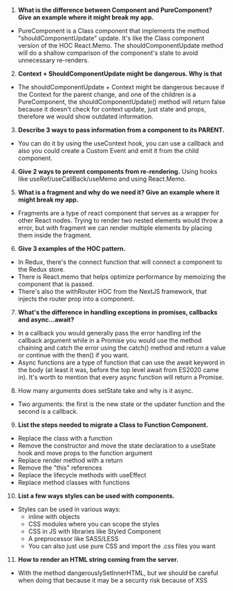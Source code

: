 1.  <strong>What is the difference between Component and PureComponent? Give
    an example where it might break my app.</strong>

- PureComponent is a Class component that implements the method "shouldComponentUpdate" update. It's like the Class component version of the HOC React.Memo. The shouldComponentUpdate method will do a shallow comparison of the component's state to avoid unnecessary re-renders.

2. <strong>Context + ShouldComponentUpdate might be dangerous. Why is that</strong>

- The shouldComponentUpdate + Context might be dangerous because if the Context for the parent change, and one of the children is a PureComponent, the shouldComponentUpdate() method will return false because it doesn't check for context update, just state and props, therefore we would show outdated information.

3. <strong>Describe 3 ways to pass information from a component to its PARENT.</strong>

- You can do it by using the useContext hook, you can use a callback and also you could create a Custom Event and emit it from the child component.

4. <strong>Give 2 ways to prevent components from re-rendering.</strong>
   Using hooks like useRef/useCallBack/useMemo and using React.Memo.

5. <strong>What is a fragment and why do we need it? Give an example where it might
   break my app.</strong>

- Fragments are a type of react component that serves as a wrapper for other React nodes. Trying to render two nested elements would throw a error, but with fragment we can render multiple elements by placing them inside the fragment.

6. <strong>Give 3 examples of the HOC pattern.</strong>

- In Redux, there's the connect function that will connect a component to the Redux store.
- There is React.memo that helps optimize performance by memoizing the component that is passed.
- There's also the withRouter HOC from the NextJS framework, that injects the router prop into a component.

7. <strong>What's the difference in handling exceptions in promises, callbacks
   and async…await?</strong>

- In a callback you would generally pass the error handling inf the callback argument while in a Promise you would use the method chaining and catch the error using the catch() method and return a value or continue with the then() if you want.
- Async functions are a type of function that can use the await keyword in the body (at least it was, before the top level await from ES2020 came in). It's worth to mention that every async function will return a Promise.

8. How many arguments does setState take and why is it async.

- Two arguments: the first is the new state or the updater function and the second is a callback.

9.  <strong>List the steps needed to migrate a Class to Function Component.</strong>

- Replace the class with a function
- Remove the constructor and move the state declaration to a useState hook and move props to the function argument
- Replace render method with a return
- Remove the "this" references
- Replace the lifecycle methods with useEffect
- Replace method classes with functions

10. <strong>List a few ways styles can be used with components.</strong>

- Styles can be used in various ways:
  - inline with objects
  - CSS modules where you can scope the styles
  - CSS in JS with libraries like Styled Component
  - A preprocessor like SASS/LESS
  - You can also just use pure CSS and import the .css files you want

11. <strong>How to render an HTML string coming from the server.</strong>

- With the method dangerouslySetInnerHTML, but we should be careful when doing that because it may be a security risk because of XSS
